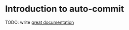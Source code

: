 # Introduction to auto-commit

TODO: write [great documentation](http://jacobian.org/writing/what-to-write/)
